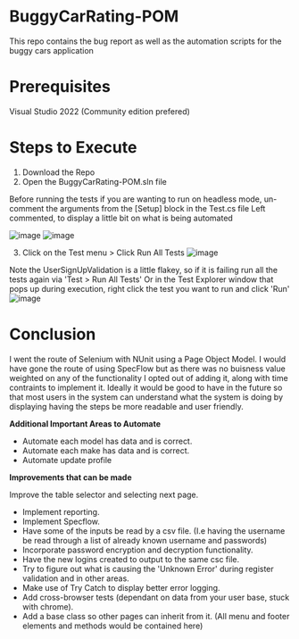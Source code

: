 # BuggyCarRating-POM

This repo contains the bug report as well as the automation scripts for the buggy cars application

# Prerequisites 

Visual Studio 2022 (Community edition prefered)

# Steps to Execute
1. Download the Repo
2. Open the BuggyCarRating-POM.sln file

Before running the tests if you are wanting to run on headless mode, un-comment the arguments from the [Setup] block in the Test.cs file
Left commented, to display a little bit on what is being automated

![image](https://user-images.githubusercontent.com/47126256/226157136-abc57345-29c6-4027-81da-3a5579ae89d7.png)
![image](https://user-images.githubusercontent.com/47126256/226157177-f637eebb-df9c-4416-b610-58644f925f0b.png)


3. Click on the Test menu > Click Run All Tests
![image](https://user-images.githubusercontent.com/47126256/226156820-be88c645-a709-481e-a17c-b9ea7325df09.png)

Note the UserSignUpValidation is a little flakey, so if it is failing run all the tests again via 'Test > Run All Tests'
Or in the Test Explorer window that pops up during execution, right click the test you want to run and click 'Run'
![image](https://user-images.githubusercontent.com/47126256/226157348-8b09945d-38b8-4699-bd8f-e953e7aad0eb.png)


# Conclusion
I went the route of Selenium with NUnit using a Page Object Model. I would have gone the route of using SpecFlow but as there was no buisness value weighted on any of the functionality I opted out of adding it, along with time contraints to implement it. Ideally it would be good to have in the future so that most users in the system can understand what the system is doing by displaying having the steps be more readable and user friendly.

**Additional Important Areas to Automate**

- Automate each model has data and is correct.
- Automate each make has data and is correct.
- Automate update profile


**Improvements that can be made**

Improve the table selector and selecting next page.
- Implement reporting.
- Implement Specflow.
- Have some of the inputs be read by a csv file. (I.e having the username be read through a list of already known username and passwords)
- Incorporate password encryption and decryption functionality.
- Have the new logins created to output to the same csc file.
- Try to figure out what is causing the 'Unknown Error' during register validation and in other areas.
- Make use of Try Catch to display better error logging.
- Add cross-browser tests (dependant on data from your user base, stuck with chrome).
- Add a base class so other pages can inherit from it. (All menu and footer elements and methods would be contained here)

 
